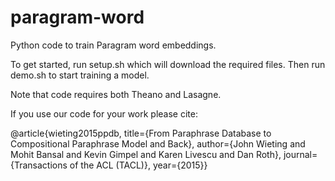 # paragram-word

Python code to train Paragram word embeddings.

To get started, run setup.sh which will download the required files. Then run demo.sh to start training a model.

Note that code requires both Theano and Lasagne.

If you use our code for your work please cite:

@article{wieting2015ppdb,
title={From Paraphrase Database to Compositional Paraphrase Model and Back},
author={John Wieting and Mohit Bansal and Kevin Gimpel and Karen Livescu and Dan Roth},
journal={Transactions of the ACL (TACL)},
year={2015}}